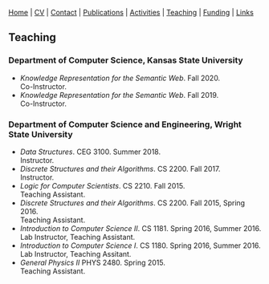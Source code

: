 [Home](index.md) | [CV](CV.md) | [Contact](contact.md) | [Publications](publications.md) | [Activities](activities.md) | [Teaching](teaching.md) | [Funding](funding.md) | [Links](links.md)

## Teaching

### Department of Computer Science, Kansas State University
* _Knowledge Representation for the Semantic Web_. Fall 2020.\
   Co-Instructor.
* _Knowledge Representation for the Semantic Web_. Fall 2019.\
   Co-Instructor.


### Department of Computer Science and Engineering, Wright State University
* _Data Structures_. CEG 3100. Summer 2018.\
   Instructor.
* _Discrete Structures and their Algorithms_. CS 2200. Fall 2017.\
   Instructor.
* _Logic for Computer Scientists_. CS 2210. Fall 2015.\
   Teaching Assistant.
* _Discrete Structures and their Algorithms_. CS 2200. Fall 2015, Spring 2016.\
   Teaching Assistant.
* _Introduction to Computer Science II_. CS 1181. Spring 2016, Summer 2016.\
   Lab Instructor, Teaching Assistant.
* _Introduction to Computer Science I_. CS 1180. Spring 2016, Summer 2016.\
   Lab Instructor, Teaching Assitant.
* _General Physics II_ PHYS 2480. Spring 2015.\
   Teaching Assistant.

